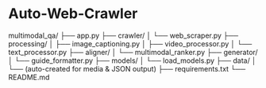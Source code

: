 # Auto-Web-Crawler
multimodal_qa/
├── app.py
├── crawler/
│   └── web_scraper.py
├── processing/
│   ├── image_captioning.py
│   ├── video_processor.py
│   └── text_processor.py
├── aligner/
│   └── multimodal_ranker.py
├── generator/
│   └── guide_formatter.py
├── models/
│   └── load_models.py
├── data/
│   └── (auto-created for media & JSON output)
├── requirements.txt
└── README.md
